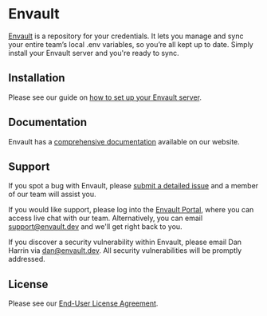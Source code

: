 # Envault

[Envault](https://envault.dev) is a repository for your credentials. It lets you manage and sync your entire team’s local .env variables, so you’re all kept up to date. Simply install your Envault server and you're ready to sync.

## Installation

Please see our guide on [how to set up your Envault server](https://docs.envault.dev/article/37-setting-up-envault).

## Documentation

Envault has a [comprehensive documentation](https://docs.envault.dev) available on our website.

## Support

If you spot a bug with Envault, please [submit a detailed issue](https://github.com/envault/envault/issues) and a member of our team will assist you.

If you would like support, please log into the [Envault Portal](https://portal.envault.dev), where you can access live chat with our team. Alternatively, you can email [support@envault.dev](mailto:support@envault.dev) and we'll get right back to you.

If you discover a security vulnerability within Envault, please email Dan Harrin via [dan@envault.dev](mailto:dan@envault.dev). All security vulnerabilities will be promptly addressed.

## License

Please see our [End-User License Agreement](https://github.com/envault/envault/blob/master/LICENSE.md).
